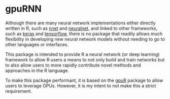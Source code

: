 # gpuRNN

Although there are many neural network implementations either directly
written in R, such as [nnet](https://CRAN.R-project.org/package=nnet) and 
[neuralnet](https://CRAN.R-project.org/package=neuralnet), and linked to
other frameworks, such as [keras](https://CRAN.R-project.org/package=keras)
and [tensorflow](https://CRAN.R-project.org/package=tensorflow), there is 
no package that readily allows much flexibility in developing new neural 
network models without needing to go to other languages or interfaces.

This package is intended to provide R a neural network (or deep learning)
framework to allow R users a means to not only build and train networks but
to also allow users to more rapidly contribute novel methods and approaches
in the R language.

To make this package performant, it is based on the [gpuR](https://CRAN.R-project.org/package=gpuR) package to allow users
to leverage GPUs.  However, it is my intent to not make this a strict
requirement.

